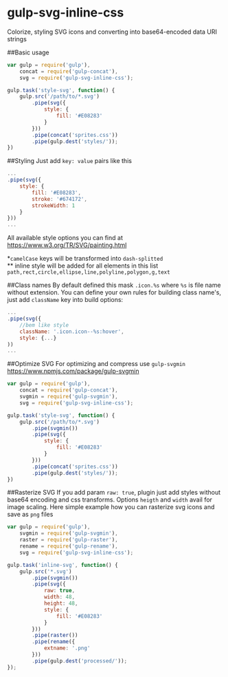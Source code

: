 # gulp-svg-inline-css

Colorize, styling SVG icons and converting into base64-encoded data URI strings

##Basic usage
```JavaScript
var gulp = require('gulp'),
	concat = require('gulp-concat'),
	svg = require('gulp-svg-inline-css');

gulp.task('style-svg', function() {
    gulp.src('/path/to/*.svg')
        .pipe(svg({
        	style: {
        		fill: '#E08283'
        	}
        }))
        .pipe(concat('sprites.css'))
        .pipe(gulp.dest('styles/'));
})
```

##Styling
Just add ```key: value``` pairs like this
```JavaScript
...
.pipe(svg({
	style: {
		fill: '#E08283',
		stroke: '#674172',
		strokeWidth: 1
	}
}))
...
```
All available style options you can find at https://www.w3.org/TR/SVG/painting.html

\*```camelCase``` keys will be transformed into ```dash-splitted```<br>
\** inline style will be added for all elements in this list  ```path,rect,circle,ellipse,line,polyline,polygon,g,text```

##Class names
By default defined this mask ```.icon.%s``` where ```%s``` is file name without extension.
You can define your own rules for building class name's, just add ```className``` key into build options: 
```JavaScript
...
.pipe(svg({
	//bem like style
	className: '.icon.icon--%s:hover',
	style: {...}
))
...
```

##Optimize SVG
For optimizing and compress use ```gulp-svgmin```  https://www.npmjs.com/package/gulp-svgmin
```JavaScript
var gulp = require('gulp'),
	concat = require('gulp-concat'),
	svgmin = require('gulp-svgmin'),
	svg = require('gulp-svg-inline-css');

gulp.task('style-svg', function() {
    gulp.src('/path/to/*.svg')
    	.pipe(svgmin())
        .pipe(svg({
        	style: {
        		fill: '#E08283'
        	}
        }))
        .pipe(concat('sprites.css'))
        .pipe(gulp.dest('styles/'));
})
```

##Rasterize SVG
If you add param `raw: true`, plugin just add styles without base64 encoding and css transforms.
Options `heigth` and `width` avail for image scaling.
Here simple example how you can rasterize svg icons and save as `png` files
```JavaScript
var gulp = require('gulp'),
	svgmin = require('gulp-svgmin'),
	raster = require('gulp-raster'),
	rename = require('gulp-rename'),
	svg = require('gulp-svg-inline-css');

gulp.task('inline-svg', function() {
    gulp.src('*.svg')
    	.pipe(svgmin())
        .pipe(svg({
			raw: true,
			width: 48,
			height: 48,
        	style: {
        		fill: '#E08283'
        	}
	    }))
        .pipe(raster())
        .pipe(rename({
        	extname: '.png'
        }))
        .pipe(gulp.dest('processed/'));
});
```
